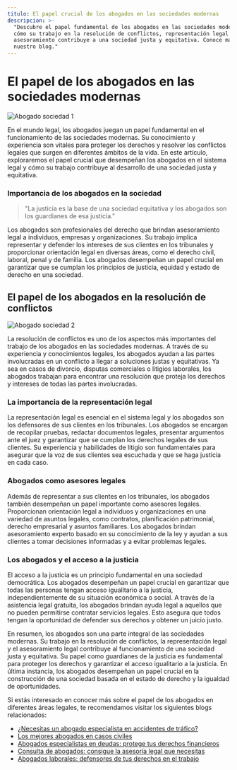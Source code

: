 ```yaml
---
titulo: El papel crucial de los abogados en las sociedades modernas
descripcion: >-
  "Descubre el papel fundamental de los abogados en las sociedades modernas y
  cómo su trabajo en la resolución de conflictos, representación legal y
  asesoramiento contribuye a una sociedad justa y equitativa. Conoce más en
  nuestro blog."
---
```


# El papel de los abogados en las sociedades modernas

![Abogado sociedad 1](./img/abogado-sociedades-1.webp)


En el mundo legal, los abogados juegan un papel fundamental en el funcionamiento de las sociedades modernas. Su conocimiento y experiencia son vitales para proteger los derechos y resolver los conflictos legales que surgen en diferentes ámbitos de la vida. En este artículo, exploraremos el papel crucial que desempeñan los abogados en el sistema legal y cómo su trabajo contribuye al desarrollo de una sociedad justa y equitativa.

### Importancia de los abogados en la sociedad

> "La justicia es la base de una sociedad equitativa y los abogados son los guardianes de esa justicia."

Los abogados son profesionales del derecho que brindan asesoramiento legal a individuos, empresas y organizaciones. Su trabajo implica representar y defender los intereses de sus clientes en los tribunales y proporcionar orientación legal en diversas áreas, como el derecho civil, laboral, penal y de familia. Los abogados desempeñan un papel crucial en garantizar que se cumplan los principios de justicia, equidad y estado de derecho en una sociedad.

## El papel de los abogados en la resolución de conflictos

![Abogado sociedad 2](./img/abogado-sociedades-2.webp)

La resolución de conflictos es uno de los aspectos más importantes del trabajo de los abogados en las sociedades modernas. A través de su experiencia y conocimientos legales, los abogados ayudan a las partes involucradas en un conflicto a llegar a soluciones justas y equitativas. Ya sea en casos de divorcio, disputas comerciales o litigios laborales, los abogados trabajan para encontrar una resolución que proteja los derechos y intereses de todas las partes involucradas.

### La importancia de la representación legal

La representación legal es esencial en el sistema legal y los abogados son los defensores de sus clientes en los tribunales. Los abogados se encargan de recopilar pruebas, redactar documentos legales, presentar argumentos ante el juez y garantizar que se cumplan los derechos legales de sus clientes. Su experiencia y habilidades de litigio son fundamentales para asegurar que la voz de sus clientes sea escuchada y que se haga justicia en cada caso.

### Abogados como asesores legales



Además de representar a sus clientes en los tribunales, los abogados también desempeñan un papel importante como asesores legales. Proporcionan orientación legal a individuos y organizaciones en una variedad de asuntos legales, como contratos, planificación patrimonial, derecho empresarial y asuntos familiares. Los abogados brindan asesoramiento experto basado en su conocimiento de la ley y ayudan a sus clientes a tomar decisiones informadas y a evitar problemas legales.




### Los abogados y el acceso a la justicia




El acceso a la justicia es un principio fundamental en una sociedad democrática. Los abogados desempeñan un papel crucial en garantizar que todas las personas tengan acceso igualitario a la justicia, independientemente de su situación económica o social. A través de la asistencia legal gratuita, los abogados brindan ayuda legal a aquellos que no pueden permitirse contratar servicios legales. Esto asegura que todos tengan la oportunidad de defender sus derechos y obtener un juicio justo.









En resumen, los abogados son una parte integral de las sociedades modernas. Su trabajo en la resolución de conflictos, la representación legal y el asesoramiento legal contribuye al funcionamiento de una sociedad justa y equitativa. Su papel como guardianes de la justicia es fundamental para proteger los derechos y garantizar el acceso igualitario a la justicia. En última instancia, los abogados desempeñan un papel crucial en la construcción de una sociedad basada en el estado de derecho y la igualdad de oportunidades.




Si estás interesado en conocer más sobre el papel de los abogados en diferentes áreas legales, te recomendamos visitar los siguientes blogs relacionados:




- [¿Necesitas un abogado especialista en accidentes de tráfico?](abogados-especialistas-en-accidentes-de-trafico)
- [Los mejores abogados en casos civiles](los-mejores-abogados-en-accidentes-de-trafico)
- [Abogados especialistas en deudas: protege tus derechos financieros](abogados-especialistas-en-deudas)
- [Consulta de abogados: consigue la asesoría legal que necesitas](consulta-de-abogados)
- [Abogados laborales: defensores de tus derechos en el trabajo](abogados-de-derecho-laboral)



